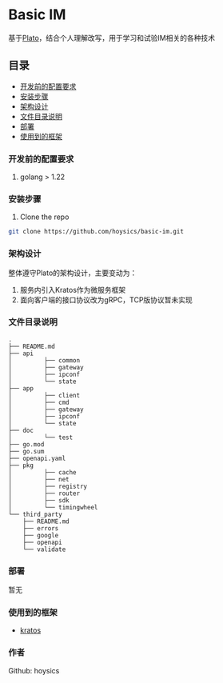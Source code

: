 

# Basic IM

基于[Plato](https://github.com/hardcore-os/plato)，结合个人理解改写，用于学习和试验IM相关的各种技术

## 目录

- [开发前的配置要求](#开发前的配置要求)
- [安装步骤](#安装步骤)
- [架构设计](#架构设计)
- [文件目录说明](#文件目录说明)
- [部署](#部署)
- [使用到的框架](#使用到的框架)

### 开发前的配置要求

1. golang > 1.22

### **安装步骤**

1. Clone the repo

```sh
git clone https://github.com/hoysics/basic-im.git
```

### 架构设计

整体遵守Plato的架构设计，主要变动为：

1. 服务内引入Kratos作为微服务框架
2. 面向客户端的接口协议改为gRPC，TCP版协议暂未实现

### 文件目录说明

```
.
├── README.md
├── api
│         ├── common
│         ├── gateway
│         ├── ipconf
│         └── state
├── app
│         ├── client
│         ├── cmd
│         ├── gateway
│         ├── ipconf
│         └── state
├── doc
│         └── test
├── go.mod
├── go.sum
├── openapi.yaml
├── pkg
│         ├── cache
│         ├── net
│         ├── registry
│         ├── router
│         ├── sdk
│         └── timingwheel
└── third_party
    ├── README.md
    ├── errors
    ├── google
    ├── openapi
    └── validate

```

### 部署

暂无

### 使用到的框架

- [kratos](https://go-kratos.dev/)

### 作者

Github: hoysics
